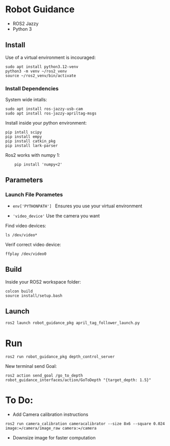 # Robot Guidance 
- ROS2 Jazzy 
- Python 3

## Install 

Use of a virtual environment is incouraged: 
```
sudo apt install python3.12-venv
python3 -m venv ~/ros2_venv
source ~/ros2_venv/bin/activate
```

### Install Dependencies

System wide intalls:
```
sudo apt install ros-jazzy-usb-cam
sudo apt install ros-jazzy-apriltag-msgs

```
Install inside your python environment: 
```
pip intall scipy
pip install empy
pip install catkin_pkg
pip install lark-parser
```
Ros2 works with numpy 1:
```
    pip install 'numpy<2'
```

## Parameters
### Launch File Porametes
- ```env['PYTHONPATH'] ``` Ensures  you use your virtual environment

- ```'video_device'``` Use the camera you want 

Find video devices: 
```
ls /dev/video*
```
Verif correct video device: 
```
ffplay /dev/video0
```

## Build
Inside your ROS2 workspace folder:
```
colcon build
source install/setup.bash

```

## Launch 
```
ros2 launch robot_guidance_pkg april_tag_follower_launch.py 

```

# Run 
```
ros2 run robot_guidance_pkg depth_control_server
```
New terminal send Goal:
```
ros2 action send_goal /go_to_depth robot_guidance_interfaces/action/GoToDepth "{target_depth: 1.5}"
```

# To Do:
- Add Camera calibration instructions
```
ros2 run camera_calibration cameracalibrator --size 8x6 --square 0.024 image:=/camera/image_raw camera:=/camera
```
- Downsize image for faster computation 
